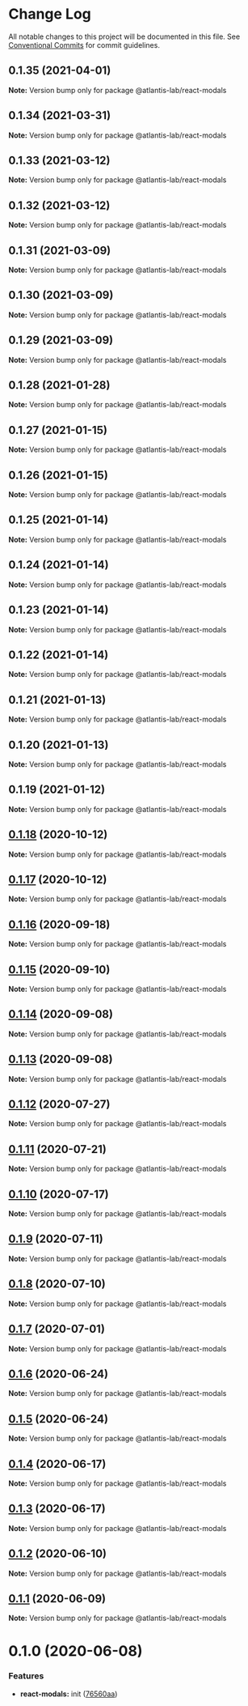# Change Log

All notable changes to this project will be documented in this file.
See [Conventional Commits](https://conventionalcommits.org) for commit guidelines.

## 0.1.35 (2021-04-01)

**Note:** Version bump only for package @atlantis-lab/react-modals





## 0.1.34 (2021-03-31)

**Note:** Version bump only for package @atlantis-lab/react-modals





## 0.1.33 (2021-03-12)

**Note:** Version bump only for package @atlantis-lab/react-modals





## 0.1.32 (2021-03-12)

**Note:** Version bump only for package @atlantis-lab/react-modals





## 0.1.31 (2021-03-09)

**Note:** Version bump only for package @atlantis-lab/react-modals





## 0.1.30 (2021-03-09)

**Note:** Version bump only for package @atlantis-lab/react-modals





## 0.1.29 (2021-03-09)

**Note:** Version bump only for package @atlantis-lab/react-modals





## 0.1.28 (2021-01-28)

**Note:** Version bump only for package @atlantis-lab/react-modals





## 0.1.27 (2021-01-15)

**Note:** Version bump only for package @atlantis-lab/react-modals





## 0.1.26 (2021-01-15)

**Note:** Version bump only for package @atlantis-lab/react-modals





## 0.1.25 (2021-01-14)

**Note:** Version bump only for package @atlantis-lab/react-modals





## 0.1.24 (2021-01-14)

**Note:** Version bump only for package @atlantis-lab/react-modals





## 0.1.23 (2021-01-14)

**Note:** Version bump only for package @atlantis-lab/react-modals





## 0.1.22 (2021-01-14)

**Note:** Version bump only for package @atlantis-lab/react-modals





## 0.1.21 (2021-01-13)

**Note:** Version bump only for package @atlantis-lab/react-modals





## 0.1.20 (2021-01-13)

**Note:** Version bump only for package @atlantis-lab/react-modals





## 0.1.19 (2021-01-12)

**Note:** Version bump only for package @atlantis-lab/react-modals





## [0.1.18](https://github.com/Atlantis-Lab/reactjs/compare/@atlantis-lab/react-modals@0.1.17...@atlantis-lab/react-modals@0.1.18) (2020-10-12)

**Note:** Version bump only for package @atlantis-lab/react-modals





## [0.1.17](https://github.com/Atlantis-Lab/reactjs/compare/@atlantis-lab/react-modals@0.1.16...@atlantis-lab/react-modals@0.1.17) (2020-10-12)

**Note:** Version bump only for package @atlantis-lab/react-modals





## [0.1.16](https://github.com/Atlantis-Lab/reactjs/compare/@atlantis-lab/react-modals@0.1.15...@atlantis-lab/react-modals@0.1.16) (2020-09-18)

**Note:** Version bump only for package @atlantis-lab/react-modals





## [0.1.15](https://github.com/Atlantis-Lab/reactjs/compare/@atlantis-lab/react-modals@0.1.14...@atlantis-lab/react-modals@0.1.15) (2020-09-10)

**Note:** Version bump only for package @atlantis-lab/react-modals





## [0.1.14](https://github.com/Atlantis-Lab/reactjs/compare/@atlantis-lab/react-modals@0.1.13...@atlantis-lab/react-modals@0.1.14) (2020-09-08)

**Note:** Version bump only for package @atlantis-lab/react-modals





## [0.1.13](https://github.com/Atlantis-Lab/reactjs/compare/@atlantis-lab/react-modals@0.1.12...@atlantis-lab/react-modals@0.1.13) (2020-09-08)

**Note:** Version bump only for package @atlantis-lab/react-modals





## [0.1.12](https://github.com/Atlantis-Lab/reactjs/compare/@atlantis-lab/react-modals@0.1.11...@atlantis-lab/react-modals@0.1.12) (2020-07-27)

**Note:** Version bump only for package @atlantis-lab/react-modals





## [0.1.11](https://github.com/Atlantis-Lab/reactjs/compare/@atlantis-lab/react-modals@0.1.10...@atlantis-lab/react-modals@0.1.11) (2020-07-21)

**Note:** Version bump only for package @atlantis-lab/react-modals





## [0.1.10](https://github.com/Atlantis-Lab/reactjs/compare/@atlantis-lab/react-modals@0.1.9...@atlantis-lab/react-modals@0.1.10) (2020-07-17)

**Note:** Version bump only for package @atlantis-lab/react-modals





## [0.1.9](https://github.com/Atlantis-Lab/reactjs/compare/@atlantis-lab/react-modals@0.1.8...@atlantis-lab/react-modals@0.1.9) (2020-07-11)

**Note:** Version bump only for package @atlantis-lab/react-modals





## [0.1.8](https://github.com/Atlantis-Lab/reactjs/compare/@atlantis-lab/react-modals@0.1.7...@atlantis-lab/react-modals@0.1.8) (2020-07-10)

**Note:** Version bump only for package @atlantis-lab/react-modals





## [0.1.7](https://github.com/Atlantis-Lab/reactjs/compare/@atlantis-lab/react-modals@0.1.6...@atlantis-lab/react-modals@0.1.7) (2020-07-01)

**Note:** Version bump only for package @atlantis-lab/react-modals





## [0.1.6](https://github.com/Atlantis-Lab/reactjs/compare/@atlantis-lab/react-modals@0.1.5...@atlantis-lab/react-modals@0.1.6) (2020-06-24)

**Note:** Version bump only for package @atlantis-lab/react-modals





## [0.1.5](https://github.com/Atlantis-Lab/reactjs/compare/@atlantis-lab/react-modals@0.1.4...@atlantis-lab/react-modals@0.1.5) (2020-06-24)

**Note:** Version bump only for package @atlantis-lab/react-modals





## [0.1.4](https://github.com/Atlantis-Lab/reactjs/compare/@atlantis-lab/react-modals@0.1.3...@atlantis-lab/react-modals@0.1.4) (2020-06-17)

**Note:** Version bump only for package @atlantis-lab/react-modals





## [0.1.3](https://github.com/Atlantis-Lab/reactjs/compare/@atlantis-lab/react-modals@0.1.2...@atlantis-lab/react-modals@0.1.3) (2020-06-17)

**Note:** Version bump only for package @atlantis-lab/react-modals





## [0.1.2](https://github.com/Atlantis-Lab/reactjs/compare/@atlantis-lab/react-modals@0.1.1...@atlantis-lab/react-modals@0.1.2) (2020-06-10)

**Note:** Version bump only for package @atlantis-lab/react-modals





## [0.1.1](https://github.com/Atlantis-Lab/reactjs/compare/@atlantis-lab/react-modals@0.1.0...@atlantis-lab/react-modals@0.1.1) (2020-06-09)

**Note:** Version bump only for package @atlantis-lab/react-modals





# 0.1.0 (2020-06-08)


### Features

* **react-modals:** init ([76560aa](https://github.com/Atlantis-Lab/reactjs/commit/76560aaa5b4c2b1fe369a1493f404d6fa751162c))
